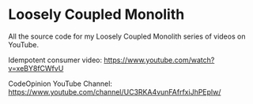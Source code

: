# Loosely Coupled Monolith

All the source code for my Loosely Coupled Monolith series of videos on YouTube.

Idempotent consumer video: https://www.youtube.com/watch?v=xeBY8fCWfvU

CodeOpinion YouTube Channel:
https://www.youtube.com/channel/UC3RKA4vunFAfrfxiJhPEplw/

